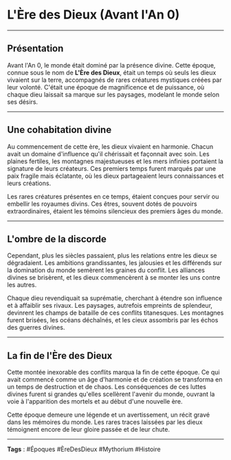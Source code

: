 # L'Ère des Dieux (Avant l'An 0)

---

## Présentation

Avant l'An 0, le monde était dominé par la présence divine. Cette époque, connue sous le nom de **L'Ère des Dieux**, était un temps où seuls les dieux vivaient sur la terre, accompagnés de rares créatures mystiques créées par leur volonté. C'était une époque de magnificence et de puissance, où chaque dieu laissait sa marque sur les paysages, modelant le monde selon ses désirs.

---

## Une cohabitation divine

Au commencement de cette ère, les dieux vivaient en harmonie. Chacun avait un domaine d'influence qu'il chérissait et façonnait avec soin. Les plaines fertiles, les montagnes majestueuses et les mers infinies portaient la signature de leurs créateurs. Ces premiers temps furent marqués par une paix fragile mais éclatante, où les dieux partageaient leurs connaissances et leurs créations.

Les rares créatures présentes en ce temps, étaient conçues pour servir ou embellir les royaumes divins. Ces êtres, souvent dotés de pouvoirs extraordinaires, étaient les témoins silencieux des premiers âges du monde.

---

## L'ombre de la discorde

Cependant, plus les siècles passaient, plus les relations entre les dieux se dégradaient. Les ambitions grandissantes, les jalousies et les différends sur la domination du monde semèrent les graines du conflit. Les alliances divines se brisèrent, et les dieux commencèrent à se monter les uns contre les autres.

Chaque dieu revendiquait sa suprématie, cherchant à étendre son influence et à affaiblir ses rivaux. Les paysages, autrefois empreints de splendeur, devinrent les champs de bataille de ces conflits titanesques. Les montagnes furent brisées, les océans déchaînés, et les cieux assombris par les échos des guerres divines.

---

## La fin de l'Ère des Dieux

Cette montée inexorable des conflits marqua la fin de cette époque. Ce qui avait commencé comme un âge d'harmonie et de création se transforma en un temps de destruction et de chaos. Les conséquences de ces luttes divines furent si grandes qu'elles scellèrent l'avenir du monde, ouvrant la voie à l'apparition des mortels et au début d'une nouvelle ère.

Cette époque demeure une légende et un avertissement, un récit gravé dans les mémoires du monde. Les rares traces laissées par les dieux témoignent encore de leur gloire passée et de leur chute.

---

**Tags** : #Époques #ÈreDesDieux #Mythorium #Histoire
